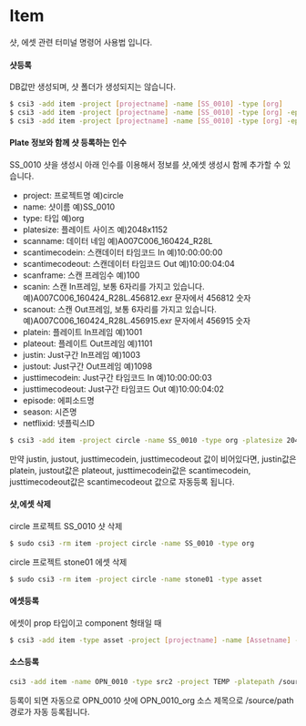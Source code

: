 # Item
샷, 에셋 관련 터미널 명령어 사용법 입니다.

#### 샷등록
DB값만 생성되며, 샷 폴더가 생성되지는 않습니다.

```bash
$ csi3 -add item -project [projectname] -name [SS_0010] -type [org]
$ csi3 -add item -project [projectname] -name [SS_0010] -type [org] -eposide e01 -season 1 # 에피소드와 시즌을 추가
$ csi3 -add item -project [projectname] -name [SS_0010] -type [org] -eposide e01 -season 1 -netflixid 123435 # 에피소드, 시즌, 넷플릭스ID를 같이 추가
```

#### Plate 정보와 함께 샷 등록하는 인수
SS_0010 샷을 생성시 아래 인수를 이용해서 정보를 샷,에셋 생성시 함께 추가할 수 있습니다.

- project: 프로젝트명 예)circle
- name: 샷이름 예)SS_0010
- type: 타입 예)org
- platesize: 플레이트 사이즈 예)2048x1152
- scanname: 데이터 네임 예)A007C006_160424_R28L
- scantimecodein: 스캔데이터 타임코드 In 예)10:00:00:00
- scantimecodeout: 스캔데이터 타임코드 Out 예)10:00:04:04
- scanframe: 스캔 프레임수 예)100
- scanin: 스캔 In프레임, 보통 6자리를 가지고 있습니다. 예)A007C006_160424_R28L.456812.exr 문자에서 456812 숫자
- scanout: 스캔 Out프레임, 보통 6자리를 가지고 있습니다. 예)A007C006_160424_R28L.456915.exr 문자에서 456915 숫자
- platein: 플레이트 In프레임 예)1001
- plateout: 플레이트 Out프레임 예)1101
- justin: Just구간 In프레임 예)1003
- justout: Just구간 Out프레임 예)1098
- justtimecodein: Just구간 타임코드 In 예)10:00:00:03
- justtimecodeout: Just구간 타임코드 Out 예)10:00:04:02
- episode: 에피소드명
- season: 시즌명
- netflixid: 넷플릭스ID

```bash
$ csi3 -add item -project circle -name SS_0010 -type org -platesize 2048x1152 -scanname A007C006_160424_R28L -scantimecodein 10:00:00:00 -scantimecodeout 10:00:04:04 -scanframe 100 -scanin 456812 -scanout 456912 -platein 1001 -plateout 1101 -justin 1003 -justout 1098 -justtimecodein 10:00:00:03 -justtimecodeout 10:00:04:02
```

만약 justin, justout, justtimecodein, justtimecodeout 값이 비어있다면,
justin값은 platein, justout값은 plateout, justtimecodein값은 scantimecodein, justtimecodeout값은 scantimecodeout 값으로 자동등록 됩니다.

#### 샷,에셋 삭제
circle 프로젝트 SS_0010 샷 삭제

```bash
$ sudo csi3 -rm item -project circle -name SS_0010 -type org
```

circle 프로젝트 stone01 에셋 삭제

```bash
$ sudo csi3 -rm item -project circle -name stone01 -type asset
```

#### 에셋등록

에셋이 prop 타입이고 component 형태일 때

```bash
$ csi3 -add item -type asset -project [projectname] -name [Assetname] -assettype prop -assettags prop,component
```

#### 소스등록

```bash
csi3 -add item -name OPN_0010 -type src2 -project TEMP -platepath /source/path
```

등록이 되면 자동으로 OPN_0010 샷에 OPN_0010_org 소스 제목으로 /source/path 경로가 자동 등록됩니다.